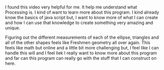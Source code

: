 I found this video very helpful for me. It help me understand what Processing is. I kind of want to learn more about this program. I kind already know the basics of java script but, I want to know more of what I can create and how I can use that knowledge to create something very amazing and unique.

Figuring out the different measurements of each of the ellipse, triangles and all of the other shapes feels like Freshmen geometry all over again. This feels like math but online and a little bit more challenging but, I feel like I can handle this will and I feel liek I really want to know more about this program and far can this program can really go with the stuff that I can construct on here. 
